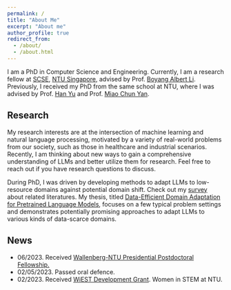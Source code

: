 ```yaml
---
permalink: /
title: "About Me"
excerpt: "About me"
author_profile: true
redirect_from: 
  - /about/
  - /about.html
---
```


I am a PhD in Computer Science and Engineering. Currently, I am a research fellow at [SCSE](https://www.ntu.edu.sg/scse), 
[NTU Singapore](https://www.ntu.edu.sg/), advised by Prof. [Boyang Albert Li](http://www.boyangli.org/). 
Previously, I received my PhD from the same school at NTU, where I was advised by Prof. [Han Yu](https://personal.ntu.edu.sg/han.yu/) and Prof. [Miao Chun Yan](https://dr.ntu.edu.sg/cris/rp/rp00084). 


Research
------
My research interests are at the intersection of machine learning and natural language processing, 
motivated by a variety of real-world problems from our society, such as those in healthcare and industrial scenarios.
Recently, I am thinking about new ways to gain a comprehensive understanding of LLMs and better utilize them for research. Feel free to reach out if you have research questions to discuss.

During PhD, I was driven by developing methods to adapt LLMs to low-resource domains against potential domain shift. 
Check out my [survey](https://arxiv.org/pdf/2211.03154.pdf) about related literatures. My thesis, titled [Data-Efficient Domain Adaptation for Pretrained Language Models](https://dr.ntu.edu.sg/handle/10356/167965), 
focuses on a few typical problem settings and demonstrates potentially promising approaches to adapt LLMs to various kinds of data-scarce domains. 


News
---
* 06/2023. Received [Wallenberg-NTU Presidential Postdoctoral Fellowship.](https://www.ntu.edu.sg/research/research-careers/presidential-postdoctoral-fellowship-(ppf)#Content_C048_Col01)
* 02/05/2023. Passed oral defence.
* 02/2023. Received [WiEST Development Grant](https://www.ntu.edu.sg/women/wiest-development-grant). Women in STEM at NTU.